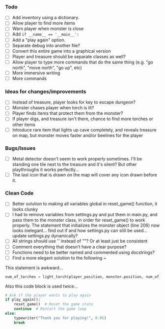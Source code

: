 ### Todo
- [ ] Add inventory using a dictionary.
- [ ] Allow player to find more items
- [ ] Warn player when monster is close
- [ ] Add `if __name__ == '__main__':`
- [ ] Add a "play again" option.
- [ ] Separate debug into another file?
- [ ] Convert this entire game into a graphical version
- [ ] Player and treasure should be separate classes as well?
- [ ] Allow player to type more commands that do the same thing (e.g. "go north", "move north", "go up", etc)
- [ ] More immersive writing
- [ ] More commands

### Ideas for changes/improvements
- [ ] Instead of treasure, player looks for key to escape dungeon?
- [ ] Monster chases player when torch is lit?
- [ ] Player finds items that protect them from the monster?
- [ ] If player digs, and treasure isn't there, chance to find more torches or other items
- [ ] Introduce rare item that lights up cave completely, and reveals treasure on map, but monster moves faster and/or beelines for the player

### Bugs/Issues
- [ ] Metal detector doesn't seem to work properly sometimes. I'll be standing one tile next to the treasure and it's silent? But other playthroughs it works perfectly...
- [ ] The last icon that is drawn on the map will cover any icon drawn before it.

### Clean Code
- [ ] Better solution to making all variables global in reset_game() function, it looks clunky
- [ ] I had to remove variables from settings.py and put them in main.py, and pass them to the monster class, in order for reset_game() to work properly. The statement that initializes the monster object (line 206) now looks inelegant... find out if and how settings.py can still be used... update settings.py dynamically?
- [ ] All strings should use '' instead of ""? Or at least just be consistent
- [ ] Comment everything that doesn't have a clear purpose?
- [ ] Functions need to be better named and commented using docstrings?
- [ ] Find a more elegant solution to the following ~

This statement is awkward...
```Python
num_of_torches = light_torch(player_position, monster.position, num_of_torches)
```

Also this code block is used twice...
```Python
# Ask if the player wants to play again
if play_again():
    reset_game()  # Reset the game state
    continue  # Restart the game loop
else:
    typewriter("Thank you for playing!", 0.05)
    break
```